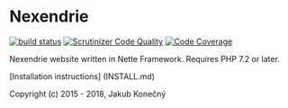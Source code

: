 Nexendrie
=========

[![build status](https://gitlab.com/nexendrie/nexendrie/badges/master/pipeline.svg)](https://gitlab.com/nexendrie/nexendrie/commits/master) [![Scrutinizer Code Quality](https://scrutinizer-ci.com/g/nexendrie/nexendrie/badges/quality-score.png?b=master)](https://scrutinizer-ci.com/g/nexendrie/nexendrie/?branch=master) [![Code Coverage](https://scrutinizer-ci.com/g/nexendrie/nexendrie/badges/coverage.png?b=master)](https://scrutinizer-ci.com/g/nexendrie/nexendrie/?branch=master)

Nexendrie website written in Nette Framework. Requires PHP 7.2 or later.

[Installation instructions] (INSTALL.md)

Copyright (c) 2015 - 2018, Jakub Konečný
